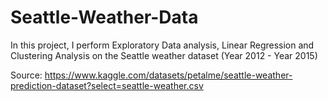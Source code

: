 # Seattle-Weather-Data
In this project, I perform Exploratory Data analysis, Linear Regression and Clustering Analysis on the Seattle weather dataset (Year 2012 - Year 2015)

Source: https://www.kaggle.com/datasets/petalme/seattle-weather-prediction-dataset?select=seattle-weather.csv
